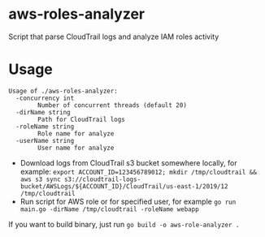 # aws-roles-analyzer
Script that parse CloudTrail logs and analyze IAM roles activity

# Usage
```
Usage of ./aws-roles-analyzer:
  -concurrency int
        Number of concurrent threads (default 20)
  -dirName string
        Path for CloudTrail logs
  -roleName string
        Role name for analyze
  -userName string
        User name for analyze
```

- Download logs from CloudTrail s3 bucket somewhere locally, for example: `export ACCOUNT_ID=123456789012; mkdir /tmp/cloudtrail && aws s3 sync s3://cloudtrail-logs-bucket/AWSLogs/${ACCOUNT_ID}/CloudTrail/us-east-1/2019/12 /tmp/cloudtrail`
- Run script for AWS role or for specified user, for example `go run main.go -dirName /tmp/cloudtrail -roleName webapp`

If you want to build binary, just run `go build -o aws-role-analyzer .`
